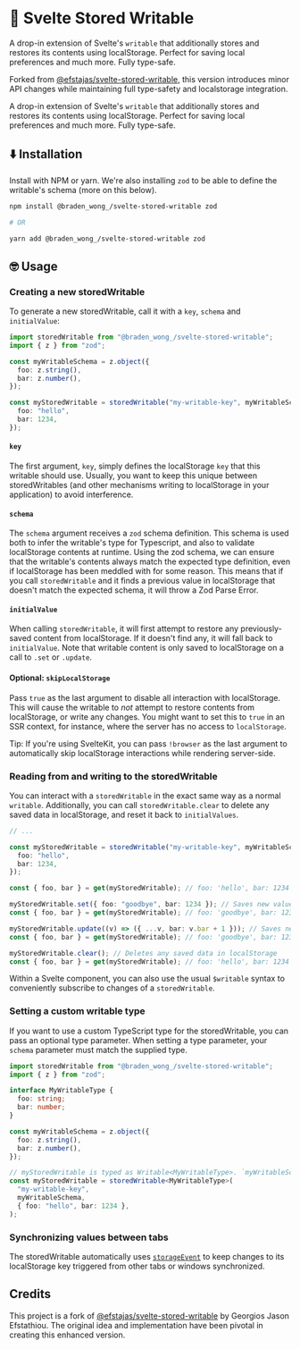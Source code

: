 # 💾 Svelte Stored Writable

A drop-in extension of Svelte's `writable` that additionally stores and restores its contents using localStorage. Perfect for saving local preferences and much more. Fully type-safe.

Forked from [@efstajas/svelte-stored-writable](https://github.com/efstajas/svelte-stored-writable), this version introduces minor API changes while maintaining full type-safety and localstorage integration.

A drop-in extension of Svelte's `writable` that additionally stores and restores its contents using localStorage. Perfect for saving local preferences and much more. Fully type-safe.

## ⬇️ Installation

Install with NPM or yarn. We're also installing `zod` to be able to define the writable's schema (more on this below).

```bash
npm install @braden_wong_/svelte-stored-writable zod

# OR

yarn add @braden_wong_/svelte-stored-writable zod
```

## 🤓 Usage

### Creating a new storedWritable

To generate a new storedWritable, call it with a `key`, `schema` and `initialValue`:

```ts
import storedWritable from "@braden_wong_/svelte-stored-writable";
import { z } from "zod";

const myWritableSchema = z.object({
  foo: z.string(),
  bar: z.number(),
});

const myStoredWritable = storedWritable("my-writable-key", myWritableSchema, {
  foo: "hello",
  bar: 1234,
});
```

#### `key`

The first argument, `key`, simply defines the localStorage `key` that this writable should use. Usually, you want to keep this unique between storedWritables (and other mechanisms writing to localStorage in your application) to avoid interference.

#### `schema`

The `schema` argument receives a `zod` schema definition. This schema is used both to infer the writable's type for Typescript, and also to validate localStorage contents at runtime. Using the zod schema, we can ensure that the writable's contents always match the expected type definition, even if localStorage has been meddled with for some reason. This means that if you call `storedWritable` and it finds a previous value in localStorage that doesn't match the expected schema, it will throw a Zod Parse Error.

#### `initialValue`

When calling `storedWritable`, it will first attempt to restore any previously-saved content from localStorage. If it doesn't find any, it will fall back to `initialValue`. Note that writable content is only saved to localStorage on a call to `.set` or `.update`.

#### Optional: `skipLocalStorage`

Pass `true` as the last argument to disable all interaction with localStorage. This will cause the writable to _not_ attempt to restore contents from localStorage, or write any changes. You might want to set this to `true` in an SSR context, for instance, where the server has no access to `localStorage`.

Tip: If you're using SvelteKit, you can pass `!browser` as the last argument to automatically skip localStorage interactions while rendering server-side.

### Reading from and writing to the storedWritable

You can interact with a `storedWritable` in the exact same way as a normal `writable`.
Additionally, you can call `storedWritable.clear` to delete any saved data in localStorage, and reset it back to `initialValues`.

```ts
// ...

const myStoredWritable = storedWritable("my-writable-key", myWritableSchema, {
  foo: "hello",
  bar: 1234,
});

const { foo, bar } = get(myStoredWritable); // foo: 'hello', bar: 1234

myStoredWritable.set({ foo: "goodbye", bar: 1234 }); // Saves new values to localStorage
const { foo, bar } = get(myStoredWritable); // foo: 'goodbye', bar: 1234

myStoredWritable.update((v) => ({ ...v, bar: v.bar + 1 })); // Saves new values to localStorage
const { foo, bar } = get(myStoredWritable); // foo: 'goodbye', bar: 1235

myStoredWritable.clear(); // Deletes any saved data in localStorage
const { foo, bar } = get(myStoredWritable); // foo: 'hello', bar: 1234
```

Within a Svelte component, you can also use the usual `$writable` syntax to conveniently subscribe to changes of a `storedWritable`.

### Setting a custom writable type

If you want to use a custom TypeScript type for the storedWritable, you can pass an optional type parameter. When setting a type parameter,
your `schema` parameter must match the supplied type.

```ts
import storedWritable from "@braden_wong_/svelte-stored-writable";
import { z } from "zod";

interface MyWritableType {
  foo: string;
  bar: number;
}

const myWritableSchema = z.object({
  foo: z.string(),
  bar: z.number(),
});

// myStoredWritable is typed as Writable<MyWritableType>. `myWritableSchema` must match `MyWritableType`.
const myStoredWritable = storedWritable<MyWritableType>(
  "my-writable-key",
  myWritableSchema,
  { foo: "hello", bar: 1234 },
);
```

### Synchronizing values between tabs

The storedWritable automatically uses [`storageEvent`](https://developer.mozilla.org/en-US/docs/Web/API/Window/storage_event) to keep changes to its localStorage key triggered from other tabs or windows synchronized.

## Credits

This project is a fork of [@efstajas/svelte-stored-writable](https://github.com/efstajas/svelte-stored-writable) by Georgios Jason Efstathiou. The original idea and implementation have been pivotal in creating this enhanced version.

